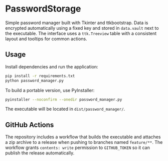 # PasswordStorage

Simple password manager built with Tkinter and ttkbootstrap. Data is encrypted automatically using a fixed key and stored in `data.vault` next to the executable.
The interface uses a `ttk.Treeview` table with a consistent layout and tooltips for common actions.

## Usage

Install dependencies and run the application:

```bash
pip install -r requirements.txt
python password_manager.py
```

To build a portable version, use PyInstaller:

```bash
pyinstaller --noconfirm --onedir password_manager.py
```

The executable will be located in `dist/password_manager/`.

## GitHub Actions
The repository includes a workflow that builds the executable and attaches a zip
archive to a release when pushing to branches named `feature/**`. The workflow
grants `contents: write` permission to `GITHUB_TOKEN` so it can publish the
release automatically.
